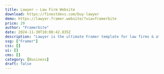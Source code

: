 ```yaml
---
title: Lawyer — Law Firm Website
download: https://finestdevs.com/buy-lawyer
demo: https://lawyer.framer.website/?via=framerbite
price: 29
author: "Framerbite"
date: 2024-11-30T10:08:42.835Z
description: "Lawyer is the ultimate Framer template for law firms & attorneys. With 8 complete pages and full CMS support, manage your legal website hassle-free. Its colorful & trendy design enhances your professional image, while optimization ensures top-notch performance. Launch your website effortlessly with Framer's no-code interface, backed by world-class support to guide your success."
ssg: ["Framer"]
css: []
ui: []
cms: []
category: [Business]
draft: false
---
```

